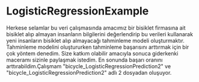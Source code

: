 # LogisticRegressionExample
Herkese selamlar bu veri çalışmasında amacımız bir bisiklet firmasına ait bisiklet alıp almayan insanların bilgilerini 
değerlendirip bu verileri kullanarak yeni insanların bisiklet alıp almayacağı tahminleme modeli oluşturmaktır.
Tahminleme modelini oluştururken tahminleme başarısını arttırmak için bir çok yöntem denedim.
Size katkım olabilir amacıyla sonuca giderkenki maceramı sizinle paylaşmak istedim.
En sonunda başarı oranını arttırabildim.Çalışmam "bicycle_LogisticRegressionPrediction2" ve "bicycle_LogisticRegressionPrediction2" adlı 
2 dosyadan oluşuyor.

